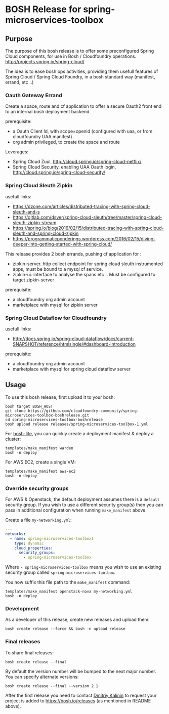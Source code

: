 # BOSH Release for spring-microservices-toolbox



## Purpose

The purpose of this bosh release is to offer some preconfigured Spring Cloud components, for use in Bosh / Cloudfoundry operations.
http://projects.spring.io/spring-cloud/

The idea is to ease bosh ops activities, providing them usefull features of Spring Cloud / Spring Cloud Foundry, in a bosh standard way (manifest, errand, etc ..)


### Oauth Gateway Errand

Create a space, route and cf application to offer a secure Oauth2 front end to an internal bosh deployment backend.

prerequisite:
* a Oauth Client Id, with scope=openid (configured with uaa, or from cloudfoundry UAA manifest)
* org admin privileged, to create the space and route

Leverages:
* Spring Cloud Zuul, http://cloud.spring.io/spring-cloud-netflix/
* Spring Cloud Security, enabling UAA Oauth login, http://cloud.spring.io/spring-cloud-security/



### Spring Cloud Sleuth Zipkin

usefull links:
* https://dzone.com/articles/distributed-tracing-with-spring-cloud-sleuth-and-s
* https://gitlab.com/dsyer/spring-cloud-sleuth/tree/master/spring-cloud-sleuth-zipkin-stream
* https://spring.io/blog/2016/02/15/distributed-tracing-with-spring-cloud-sleuth-and-spring-cloud-zipkin
* https://programmaticponderings.wordpress.com/2016/02/15/diving-deeper-into-getting-started-with-spring-cloud/

This release provides 2 bosh errands, pushing cf application for :
* zipkin-server. http collect endpoint for spring cloud sleuth instrumented apps, must be bound to a mysql cf service.
* zipkin-ui. interface to analyse the spans etc .. Must be configured to target zipkin-server

prerequisite:
* a cloudfoundry org admin account
* marketplace with mysql for zipkin server


### Spring Cloud Dataflow for Cloudfoundry



usefull links: 
* http://docs.spring.io/spring-cloud-dataflow/docs/current-SNAPSHOT/reference/htmlsingle/#dashboard-introduction


prerequisite:
* a cloudfoundry org admin account
* marketplace with mysql for spring cloud dataflow server



## Usage

To use this bosh release, first upload it to your bosh:

```
bosh target BOSH_HOST
git clone https://github.com/cloudfoundry-community/spring-microservices-toolbox-boshrelease.git
cd spring-microservices-toolbox-boshrelease
bosh upload release releases/spring-microservices-toolbox-1.yml
```

For [bosh-lite](https://github.com/cloudfoundry/bosh-lite), you can quickly create a deployment manifest & deploy a cluster:

```
templates/make_manifest warden
bosh -n deploy
```

For AWS EC2, create a single VM:

```
templates/make_manifest aws-ec2
bosh -n deploy
```

### Override security groups

For AWS & Openstack, the default deployment assumes there is a `default` security group. If you wish to use a different security group(s) then you can pass in additional configuration when running `make_manifest` above.

Create a file `my-networking.yml`:

``` yaml
---
networks:
  - name: spring-microservices-toolbox1
    type: dynamic
    cloud_properties:
      security_groups:
        - spring-microservices-toolbox
```

Where `- spring-microservices-toolbox` means you wish to use an existing security group called `spring-microservices-toolbox`.

You now suffix this file path to the `make_manifest` command:

```
templates/make_manifest openstack-nova my-networking.yml
bosh -n deploy
```

### Development

As a developer of this release, create new releases and upload them:

```
bosh create release --force && bosh -n upload release
```

### Final releases

To share final releases:

```
bosh create release --final
```

By default the version number will be bumped to the next major number. You can specify alternate versions:


```
bosh create release --final --version 2.1
```

After the first release you need to contact [Dmitriy Kalinin](mailto://dkalinin@pivotal.io) to request your project is added to https://bosh.io/releases (as mentioned in README above).
